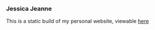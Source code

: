 ### Jessica Jeanne

This is a static build of my personal website, 
viewable [here](jessicajeanne.github.io)
